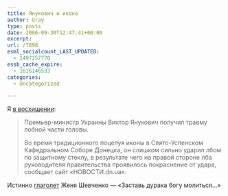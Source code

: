 ```yaml
---
title: Янукович и икона
author: Gray
type: posts
date: 2006-09-30T12:47:41+00:00
excerpt:
url: /7898
esml_socialcount_LAST_UPDATED:
  - 1497257770
essb_cache_expire:
  - 1616146533
categories:
  - Uncategorized

---
```








Я [в восхищении][1]:

> Премьер-министр Украины Виктор Янукович получил травму лобной части головы.
> 
> Во время традиционного поцелуя иконы в Свято-Успенском Кафедральном Соборе Донецка, он слишком сильно ударил лбом по защитному стеклу, в результате чего на правой стороне лба руководителя правительства проявилось покраснение от удара, сообщает сайт &#171;НОВОСТИ.dn.ua&#187;.

Истинно [глаголет][2] Женя Шевченко &#8212; &#171;Заставь дурака богу молиться&#8230;&#187;

 [1]: http://podrobnosti.ua/power/govt/2006/09/29/353079.html
 [2]: http://acekievua.livejournal.com/1547318.html